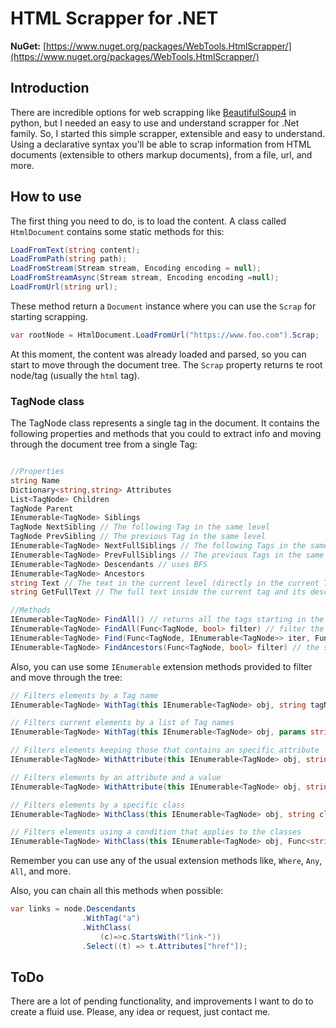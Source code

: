 # HTML Scrapper for .NET

**NuGet:** [https://www.nuget.org/packages/WebTools.HtmlScrapper/](https://www.nuget.org/packages/WebTools.HtmlScrapper/)

## Introduction

There are incredible options for web scrapping like [BeautifulSoup4](https://pypi.org/project/beautifulsoup4/) in python, but I needed an easy to use and understand scrapper for .Net family. So, I started this simple scrapper, extensible and easy to understand.
Using a declarative syntax you'll be able to scrap information from HTML documents (extensible to others markup documents), from a file, url, and more.

## How to use

The first thing you need to do, is to load the content. A class called `HtmlDocument` contains some static methods for this:

```csharp
LoadFromText(string content);
LoadFromPath(string path);
LoadFromStream(Stream stream, Encoding encoding = null);
LoadFromStreamAsync(Stream stream, Encoding encoding =null);
LoadFromUrl(string url);
```

These method return a `Document` instance where you can use the `Scrap` for starting scrapping. 

```csharp
var rootNode = HtmlDocument.LoadFromUrl("https://www.foo.com").Scrap;
```

At this moment, the content was already loaded and parsed, so you can start to move through the document tree. The `Scrap` property returns te root node/tag (usually the `html` tag).

### TagNode class

The TagNode class represents a single tag in the document. It contains the following properties and methods that you could to extract info and moving through the document tree from a single Tag:

```csharp

//Properties
string Name
Dictionary<string,string> Attributes
List<TagNode> Children
TagNode Parent
IEnumerable<TagNode> Siblings
TagNode NextSibling // The following Tag in the same level
TagNode PrevSibling // The previous Tag in the same level
IEnumerable<TagNode> NextFullSiblings // The following Tags in the same level
IEnumerable<TagNode> PrevFullSiblings // The previous Tags in the same level
IEnumerable<TagNode> Descendants // uses BFS
IEnumerable<TagNode> Ancestors
string Text // The text in the current level (directly in the current Tag)
string GetFullText // The full text inside the current tag and its descendants

//Methods
IEnumerable<TagNode> FindAll() // returns all the tags starting in the current one
IEnumerable<TagNode> FindAll(Func<TagNode, bool> filter) // filter the tags with a current condition
IEnumerable<TagNode> Find(Func<TagNode, IEnumerable<TagNode>> iter, Func<TagNode, bool> filter) // filter the tags following a specific iterator and condition
IEnumerable<TagNode> FindAncestors(Func<TagNode, bool> filter) // the same as FindAll but going up in the tree
```

Also, you can use some `IEnumerable` extension methods provided to filter and move through the tree:

```csharp
// Filters elements by a Tag name
IEnumerable<TagNode> WithTag(this IEnumerable<TagNode> obj, string tagName)

// Filters current elements by a list of Tag names
IEnumerable<TagNode> WithTag(this IEnumerable<TagNode> obj, params string[] tagsNames)

// Filters elements keeping those that contains an specific attribute
IEnumerable<TagNode> WithAttribute(this IEnumerable<TagNode> obj, string attrName)

// Filters elements by an attribute and a value
IEnumerable<TagNode> WithAttribute(this IEnumerable<TagNode> obj, string attrName, string attrValue)

// Filters elements by a specific class
IEnumerable<TagNode> WithClass(this IEnumerable<TagNode> obj, string className)

// Filters elements using a condition that applies to the classes
IEnumerable<TagNode> WithClass(this IEnumerable<TagNode> obj, Func<string, bool> func)
```

Remember you can use any of the usual extension methods like, `Where`, `Any`, `All`, and more.

Also, you can chain all this methods when possible:

```csharp
var links = node.Descendants
                .WithTag("a")
                .WithClass(
                    (c)=>c.StartsWith("link-"))
                .Select((t) => t.Attributes["href"]);
```

## ToDo

There are a lot of pending functionality, and improvements I want to do to create a fluid use. Please, any idea or request, just contact me.
